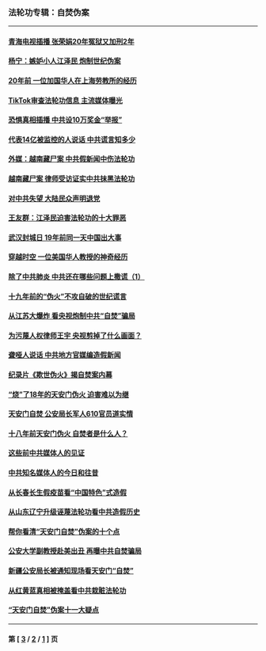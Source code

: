 ### 法轮功专辑：自焚伪案
---
#### [青海电视插播 张荣娟20年冤狱又加刑2年](../../pages/nf5562/n12738166.md?05220430) 
#### [杨宁：嫉妒小人江泽民 炮制世纪伪案](../../pages/nf5562/n12724108.md?05220430) 
#### [20年前 一位加国华人在上海劳教所的经历](../../pages/nf5562/n12707932.md?05220430) 
#### [TikTok审查法轮功信息 主流媒体曝光](../../pages/nf5562/n12362336.md?05220430) 
#### [恐惧真相插播 中共设10万奖金“举报”](../../pages/nf5562/n12306396.md?05220430) 
#### [代表14亿被监控的人说话 中共谎言知多少](../../pages/nf5562/n12297484.md?05220430) 
#### [外媒：越南藏尸案 中共假新闻中伤法轮功](../../pages/nf5562/n12264411.md?05220430) 
#### [越南藏尸案 律师受访证实中共抹黑法轮功](../../pages/nf5562/n12261878.md?05220430) 
#### [对中共失望 大陆民众声明退党](../../pages/nf5562/n12187315.md?05220430) 
#### [王友群：江泽民迫害法轮功的十大罪恶](../../pages/nf5562/n12169074.md?05220430) 
#### [武汉封城日 19年前同一天中国出大事](../../pages/nf5562/n12150901.md?05220430) 
#### [穿越时空  一位美国华人教授的神奇经历](../../pages/nf5562/n12097460.md?05220430) 
#### [除了中共肺炎 中共还在哪些问题上撒谎（1）](../../pages/nf5562/n11955770.md?05220430) 
#### [十九年前的“伪火”不攻自破的世纪谎言](../../pages/nf5562/n11813238.md?05220430) 
#### [从江苏大爆炸 看央视炮制中共“自焚”骗局](../../pages/nf5562/n11140275.md?05220430) 
#### [为污蔑人权律师王宇 央视剪掉了什么画面？](../../pages/nf5562/n11130142.md?05220430) 
#### [聋哑人说话 中共地方官媒编造假新闻](../../pages/nf5562/n11006067.md?05220430) 
#### [纪录片《欺世伪火》揭自焚案内幕](../../pages/nf5562/n11002664.md?05220430) 
#### [“烧”了18年的天安门伪火 迫害难以为继](../../pages/nf5562/n10996660.md?05220430) 
#### [天安门自焚 公安局长军人610官员道实情](../../pages/nf5562/n10997098.md?05220430) 
#### [十八年前天安门伪火 自焚者是什么人？](../../pages/nf5562/n10996556.md?05220430) 
#### [这些前中共媒体人的见证](../../pages/nf5562/n10845276.md?05220430) 
#### [中共知名媒体人的今日和往昔](../../pages/nf5562/n10843569.md?05220430) 
#### [从长春长生假疫苗看“中国特色”式造假](../../pages/nf5562/n10684053.md?05220430) 
#### [从山东辽宁升级诬蔑法轮功看中共造假历史](../../pages/nf5562/n10668272.md?05220430) 
#### [帮你看清“天安门自焚”伪案的十个点](../../pages/nf5562/n10554707.md?05220430) 
#### [公安大学副教授赴美出丑 再曝中共自焚骗局](../../pages/nf5562/n10558434.md?05220430) 
#### [新疆公安局长被通知现场看天安门“自焚”](../../pages/nf5562/n10449978.md?05220430) 
#### [从红黄蓝真相被掩盖看中共栽赃法轮功](../../pages/nf5562/n9908186.md?05220430) 
#### [“天安门自焚”伪案十一大疑点](../../pages/nf5562/n9341848.md?05220430) 

---
#### 第 [ [3](./3.md?05220430) / [2](./2.md?05220430) / [1](./1.md?05220430) ] 页
